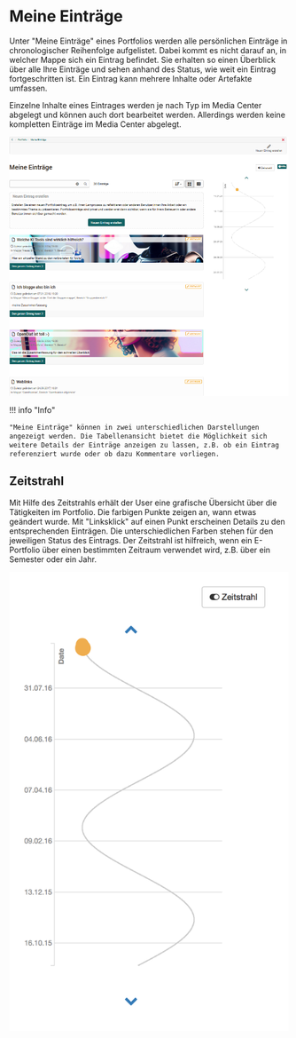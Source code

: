# Meine Einträge

Unter "Meine Einträge" eines Portfolios werden alle persönlichen Einträge in chronologischer Reihenfolge aufgelistet. Dabei kommt es nicht darauf an, in welcher Mappe sich ein Eintrag befindet. Sie erhalten so einen Überblick über alle Ihre Einträge und sehen anhand des Status, wie weit ein Eintrag fortgeschritten ist. Ein Eintrag kann mehrere Inhalte oder Artefakte umfassen.

Einzelne Inhalte eines Eintrages werden je nach Typ im Media Center abgelegt und können auch dort bearbeitet werden. Allerdings werden keine kompletten Einträge im Media Center abgelegt.

![meine_eintraege.png](assets/Meine_Eintraege_portfolio.png)

!!! info "Info"
    
    "Meine Einträge" können in zwei unterschiedlichen Darstellungen angezeigt werden. Die Tabellenansicht bietet die Möglichkeit sich weitere Details der Einträge anzeigen zu lassen, z.B. ob ein Eintrag referenziert wurde oder ob dazu Kommentare vorliegen.

## Zeitstrahl

Mit Hilfe des Zeitstrahls erhält der User eine grafische Übersicht über die Tätigkeiten im Portfolio. Die farbigen Punkte zeigen an, wann etwas geändert wurde. Mit "Linksklick" auf einen Punkt erscheinen Details zu den entsprechenden Einträgen. Die unterschiedlichen Farben stehen für den jeweiligen Status des Eintrags. Der Zeitstrahl ist hilfreich, wenn ein E-Portfolio über einen bestimmten Zeitraum verwendet wird, z.B. über ein Semester oder ein Jahr.

![zeitstrahl.png](assets/pf_timeline_DE.png)
